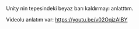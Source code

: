 Unity nin tepesindeki beyaz barı kaldırmayı anlatttım.

Videolu anlatım var: https://youtu.be/v02OqjzAIBY


